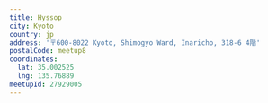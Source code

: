 ```yaml
---
title: Hyssop
city: Kyoto
country: jp
address: '〒600-8022 Kyoto, Shimogyo Ward, Inaricho, 318-6 4階'
postalCode: meetup8
coordinates:
  lat: 35.002525
  lng: 135.76889
meetupId: 27929005
---
```


